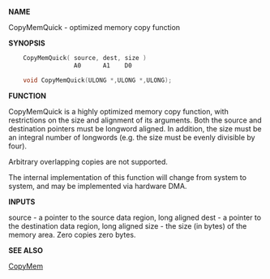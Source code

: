 
**NAME**

CopyMemQuick - optimized memory copy function

**SYNOPSIS**

```c
    CopyMemQuick( source, dest, size )
                  A0      A1    D0

    void CopyMemQuick(ULONG *,ULONG *,ULONG);

```
**FUNCTION**

CopyMemQuick is a highly optimized memory copy function, with
restrictions on the size and alignment of its arguments. Both the
source and destination pointers must be longword aligned.  In
addition, the size must be an integral number of longwords (e.g.
the size must be evenly divisible by four).

Arbitrary overlapping copies are not supported.

The internal implementation of this function will change from system
to system, and may be implemented via hardware DMA.

**INPUTS**

source - a pointer to the source data region, long aligned
dest -  a pointer to the destination data region, long aligned
size -  the size (in bytes) of the memory area.  Zero copies
zero bytes.

**SEE ALSO**

[CopyMem](CopyMem)
